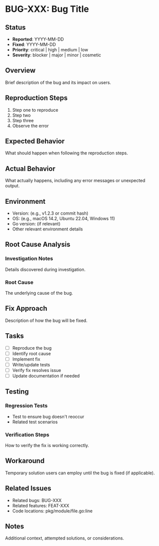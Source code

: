 # BUG-XXX: Bug Title

## Status
- **Reported**: YYYY-MM-DD
- **Fixed**: YYYY-MM-DD
- **Priority**: critical | high | medium | low
- **Severity**: blocker | major | minor | cosmetic

## Overview
Brief description of the bug and its impact on users.

## Reproduction Steps
1. Step one to reproduce
2. Step two
3. Step three
4. Observe the error

## Expected Behavior
What should happen when following the reproduction steps.

## Actual Behavior
What actually happens, including any error messages or unexpected output.

## Environment
- Version: (e.g., v1.2.3 or commit hash)
- OS: (e.g., macOS 14.2, Ubuntu 22.04, Windows 11)
- Go version: (if relevant)
- Other relevant environment details

## Root Cause Analysis
### Investigation Notes
Details discovered during investigation.

### Root Cause
The underlying cause of the bug.

## Fix Approach
Description of how the bug will be fixed.

## Tasks
- [ ] Reproduce the bug
- [ ] Identify root cause
- [ ] Implement fix
- [ ] Write/update tests
- [ ] Verify fix resolves issue
- [ ] Update documentation if needed

## Testing
### Regression Tests
- Test to ensure bug doesn't reoccur
- Related test scenarios

### Verification Steps
How to verify the fix is working correctly.

## Workaround
Temporary solution users can employ until the bug is fixed (if applicable).

## Related Issues
- Related bugs: BUG-XXX
- Related features: FEAT-XXX
- Code locations: pkg/module/file.go:line

## Notes
Additional context, attempted solutions, or considerations.